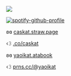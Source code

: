 ![](https://i.postimg.cc/L5bnZ1Rb/destiel.png)

[![spotify-github-profile](https://spotify-github-profile.kittinanx.com/api/view?uid=lpmqz3bufqngt56rz8g8mtxxc&cover_image=true&theme=novatorem&show_offline=false&background_color=121212&interchange=false)](https://github.com/kittinan/spotify-github-profile)

ʚɞ [caskat.straw.page](https://caskat.straw.page/)

‹𝟹 [.co/caskat](https://rentry.co/caskat)

ʚɞ [yaoikat.atabook](https://yaoikat.atabook.org/)

‹𝟹 [prns.cc/@yaoikat](https://pronouns.cc/@yaoikat)
